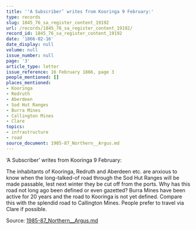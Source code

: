 ```yaml
---
title: '‘A Subscriber’ writes from Kooringa 9 February:'
type: records
slug: 1845_76_sa_register_content_19192
url: /records/1845_76_sa_register_content_19192/
record_id: 1845_76_sa_register_content_19192
date: '1866-02-16'
date_display: null
volume: null
issue_number: null
page: '3'
article_type: letter
issue_reference: 16 February 1866, page 3
people_mentioned: []
places_mentioned:
- Kooringa
- Redruth
- Aberdeen
- Sod Hut Ranges
- Burra Mines
- Callington Mines
- Clare
topics:
- infrastructure
- road
source_document: 1985-87_Northern__Argus.md
---
```


‘A Subscriber’ writes from Kooringa 9 February:

The inhabitants of Kooringa, Redruth and Aberdeen etc. are anxious to know when the long-talked-of road through the Sod Hut Ranges will be made passable, lest next winter they be cut off from the ports.  Why has this road not long ago been defined or even gazetted?  Burra Mines have been active for 20 years and the road to Kooringa is not yet defined.  Compare this with the splendid road to Callington Mines.  People prefer to travel via Clare if possible.

Source: [1985-87_Northern__Argus.md](/downloads/markdown/1985-87_Northern__Argus.md)
